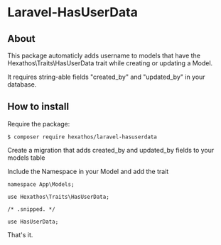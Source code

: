 # Laravel-HasUserData

## About
This package automaticly adds username to models that have the 
Hexathos\Traits\HasUserData trait while creating or updating a Model. 
 
It requires string-able fields "created_by" and "updated_by" in your database.

## How to install
Require the package:

`$ composer require hexathos/laravel-hasuserdata`

Create a migration that adds created_by and updated_by fields to your models table

Include the Namespace in your Model and add the trait  

```
namespace App\Models;

use Hexathos\Traits\HasUserData;

/* .snipped. */

use HasUserData;
```

That's it.